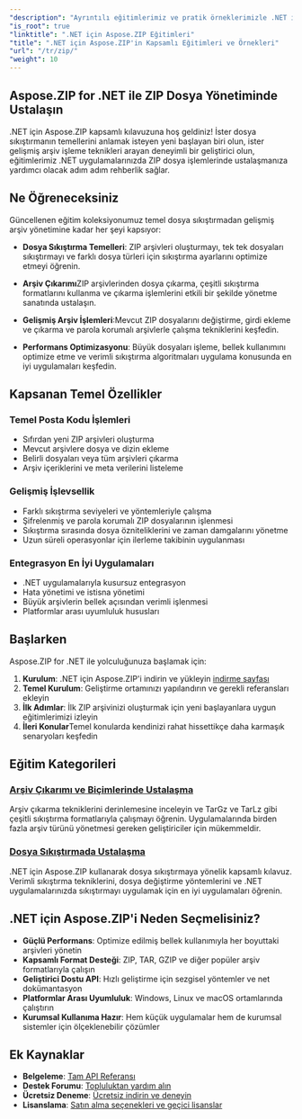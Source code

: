 ```yaml
---
"description": "Ayrıntılı eğitimlerimiz ve pratik örneklerimizle .NET için Aspose.ZIP'in tüm potansiyelini ortaya çıkarın. .NET uygulamalarınızda ZIP dosyalarını nasıl verimli bir şekilde sıkıştıracağınızı, çıkaracağınızı ve yöneteceğinizi öğrenin."
"is_root": true
"linktitle": ".NET için Aspose.ZIP Eğitimleri"
"title": ".NET için Aspose.ZIP'in Kapsamlı Eğitimleri ve Örnekleri"
"url": "/tr/zip/"
"weight": 10
---
```


## Aspose.ZIP for .NET ile ZIP Dosya Yönetiminde Ustalaşın

.NET için Aspose.ZIP kapsamlı kılavuzuna hoş geldiniz! İster dosya sıkıştırmanın temellerini anlamak isteyen yeni başlayan biri olun, ister gelişmiş arşiv işleme teknikleri arayan deneyimli bir geliştirici olun, eğitimlerimiz .NET uygulamalarınızda ZIP dosya işlemlerinde ustalaşmanıza yardımcı olacak adım adım rehberlik sağlar.

## Ne Öğreneceksiniz

Güncellenen eğitim koleksiyonumuz temel dosya sıkıştırmadan gelişmiş arşiv yönetimine kadar her şeyi kapsıyor:

- **Dosya Sıkıştırma Temelleri**: ZIP arşivleri oluşturmayı, tek tek dosyaları sıkıştırmayı ve farklı dosya türleri için sıkıştırma ayarlarını optimize etmeyi öğrenin.

- **Arşiv Çıkarımı**ZIP arşivlerinden dosya çıkarma, çeşitli sıkıştırma formatlarını kullanma ve çıkarma işlemlerini etkili bir şekilde yönetme sanatında ustalaşın.

- **Gelişmiş Arşiv İşlemleri**:Mevcut ZIP dosyalarını değiştirme, girdi ekleme ve çıkarma ve parola korumalı arşivlerle çalışma tekniklerini keşfedin.

- **Performans Optimizasyonu**: Büyük dosyaları işleme, bellek kullanımını optimize etme ve verimli sıkıştırma algoritmaları uygulama konusunda en iyi uygulamaları keşfedin.

## Kapsanan Temel Özellikler

### Temel Posta Kodu İşlemleri
- Sıfırdan yeni ZIP arşivleri oluşturma
- Mevcut arşivlere dosya ve dizin ekleme
- Belirli dosyaları veya tüm arşivleri çıkarma
- Arşiv içeriklerini ve meta verilerini listeleme

### Gelişmiş İşlevsellik
- Farklı sıkıştırma seviyeleri ve yöntemleriyle çalışma
- Şifrelenmiş ve parola korumalı ZIP dosyalarının işlenmesi
- Sıkıştırma sırasında dosya özniteliklerini ve zaman damgalarını yönetme
- Uzun süreli operasyonlar için ilerleme takibinin uygulanması

### Entegrasyon En İyi Uygulamaları
- .NET uygulamalarıyla kusursuz entegrasyon
- Hata yönetimi ve istisna yönetimi
- Büyük arşivlerin bellek açısından verimli işlenmesi
- Platformlar arası uyumluluk hususları

## Başlarken

Aspose.ZIP for .NET ile yolculuğunuza başlamak için:

1. **Kurulum**: .NET için Aspose.ZIP'i indirin ve yükleyin [indirme sayfası](https://releases.aspose.com/zip/net/)
2. **Temel Kurulum**: Geliştirme ortamınızı yapılandırın ve gerekli referansları ekleyin
3. **İlk Adımlar**: İlk ZIP arşivinizi oluşturmak için yeni başlayanlara uygun eğitimlerimizi izleyin
4. **İleri Konular**Temel konularda kendinizi rahat hissettikçe daha karmaşık senaryoları keşfedin

## Eğitim Kategorileri

### [Arşiv Çıkarımı ve Biçimlerinde Ustalaşma](./mastering-archive-extraction-and-formats/)
Arşiv çıkarma tekniklerini derinlemesine inceleyin ve TarGz ve TarLz gibi çeşitli sıkıştırma formatlarıyla çalışmayı öğrenin. Uygulamalarında birden fazla arşiv türünü yönetmesi gereken geliştiriciler için mükemmeldir.

### [Dosya Sıkıştırmada Ustalaşma](./file-compress/)
.NET için Aspose.ZIP kullanarak dosya sıkıştırmaya yönelik kapsamlı kılavuz. Verimli sıkıştırma tekniklerini, dosya değiştirme yöntemlerini ve .NET uygulamalarınızda sıkıştırmayı uygulamak için en iyi uygulamaları öğrenin.

## .NET için Aspose.ZIP'i Neden Seçmelisiniz?

- **Güçlü Performans**: Optimize edilmiş bellek kullanımıyla her boyuttaki arşivleri yönetin
- **Kapsamlı Format Desteği**: ZIP, TAR, GZIP ve diğer popüler arşiv formatlarıyla çalışın
- **Geliştirici Dostu API**: Hızlı geliştirme için sezgisel yöntemler ve net dokümantasyon
- **Platformlar Arası Uyumluluk**: Windows, Linux ve macOS ortamlarında çalıştırın
- **Kurumsal Kullanıma Hazır**: Hem küçük uygulamalar hem de kurumsal sistemler için ölçeklenebilir çözümler

## Ek Kaynaklar

- **Belgeleme**: [Tam API Referansı](https://reference.aspose.com/zip/net/)
- **Destek Forumu**: [Topluluktan yardım alın](https://forum.aspose.com/c/zip/37)
- **Ücretsiz Deneme**: [Ücretsiz indirin ve deneyin](https://releases.aspose.com/)
- **Lisanslama**: [Satın alma seçenekleri ve geçici lisanslar](https://purchase.conholdate.com/buy)